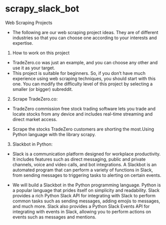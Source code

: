 # scrapy_slack_bot

Web Scraping Projects
 - The following are our web scraping project ideas. They are of different industries so that you can choose one according to your interests and expertise. 


1. How to work on this project
 - TradeZero.co was just an example, and you can choose any other and use it as your target.
 - This project is suitable for beginners. So, if you don’t have much experience using web scraping techniques, you should start with this one. You can modify the difficulty level of this project by selecting a smaller (or bigger) subreddit. 

2. Scrape TradeZero.co:
 - TradeZero commission free stock trading software lets you trade and locate stocks from any device and includes real-time streaming and direct market access.
 
 - Scrape the stocks TradeZero customers are shorting the most.Using Python language with the library scrapy.

3. Slackbot in Python:
 - Slack is a communication platform designed for workplace productivity. It includes features such as direct messaging, public and private channels, voice and video calls, and bot integrations. A Slackbot is an automated program that can perform a variety of functions in Slack, from sending messages to triggering tasks to alerting on certain events.
 
 - We will build a Slackbot in the Python programming language. Python is a popular language that prides itself on simplicity and readability. Slack provides a rich Python Slack API for integrating with Slack to perform common tasks such as sending messages, adding emojis to messages, and much more. Slack also provides a Python Slack Events API for integrating with events in Slack, allowing you to perform actions on events such as messages and mentions. 
